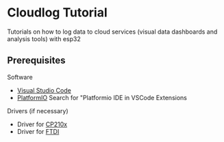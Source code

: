 # Cloudlog Tutorial
Tutorials on how to log data to cloud services (visual data dashboards and analysis tools) with esp32

## Prerequisites
Software
* [Visual Studio Code][Visual Studio Code]
* [PlatformIO][PlatformIO] Search for "Platformio IDE in VSCode Extensions

Drivers (if necessary)
* Driver for [CP210x]
* Driver for [FTDI]

[Visual Studio Code]: https://code.visualstudio.com
[PlatformIO]: https://platformio.org
[CP210x]: https://www.silabs.com/products/development-tools/software/usb-to-uart-bridge-vcp-drivers
[FTDI]: https://www.ftdichip.com/Drivers/VCP.htm